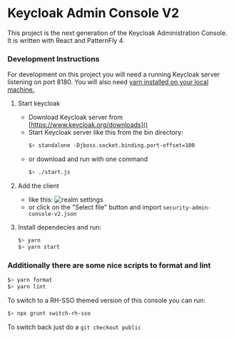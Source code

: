 # Keycloak Admin Console V2
This project is the next generation of the Keycloak Administration Console.  It is written with React and PatternFly 4.

### Development Instructions

For development on this project you will need a running Keycloak server listening on port 8180.  You will also need [yarn installed on your local machine.](https://classic.yarnpkg.com)

1. Start keycloak
    * Download Keycloak server from [https://www.keycloak.org/downloads]()
    * Start Keycloak server like this from the bin directory:
        ```bash
        $> standalone -Djboss.socket.binding.port-offset=100
        ```
    * or download and run with one command
        ```bash
        $> ./start.js
        ```
1. Add the client
    * like this:
    ![realm settings](./realm-settings.png "Realm Settings")
    * or click on the "Select file" button and import `security-admin-console-v2.json`

1. Install dependecies and run:
    ```bash
    $> yarn
    $> yarn start
    ```

### Additionally there are some nice scripts to format and lint

```bash
$> yarn format
$> yarn lint
```

To switch to a RH-SSO themed version of this console you can run:

```bash
$> npx grunt switch-rh-sso
```

To switch back just do a `git checkout public`